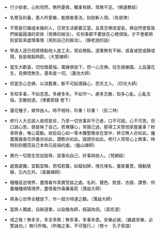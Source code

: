 * 行少欲者，心則坦然，無所憂畏，觸事有餘，常無不足。（佛遺教經）

* 名譽及利養，愚人所愛樂，能損害善法，如劍斬人頭。（有部律）

* 不管是已婚或未婚的人，日常生活都要正當，且真念佛改習氣，佛自然會幫我們做最圓滿的安排（用佛的辦法），任何事都不要放在心裡煩惱，才不會都用到習氣來處理事情（用到自己的辦法）。（靜老說的話）

* 學道人逐日但將檢點他人底工夫，常自檢點，道業無有不辦，或喜或怒或靜或鬧，皆是檢點時節。（大慧襌師）

* 當生大歡喜，切勿懷憂惱，萬緣俱放下，但一心念佛。往生極樂國，上品蓮花生，見佛悟無生，還來度一切。（蓮池大師）

* 但當志心念佛，以消舊業，斷不可起煩躁心，怨天尤人。（印光大師）

* 多知多事，不如息意。多慮多失，不如守一。慮多志散，知多心亂。心亂生惱，志散妨道。（律要節錄 卷下）

* 蓮花種子，榮悴由人。時不相待，珍重！珍重！（彭二林）

* 修行人大忌說人長短是非，乃至一切世事非干己者，口不可說，心不可思。但口說心思，便是昧了自己。若專鍊心，常搜己過，那得工夫管他家屋裏事？粉骨碎身，唯心莫動。收拾自心如一尊木雕聖像坐在堂中，終日無人亦如此。旛蓋簇擁香花供養亦如此。讚歎亦如此。毀謗亦如此。修行人常常心上無事，時時刻刻體究自己本命元辰端的處。（盤山禪師）

* 應代一切眾生受加毀辱，惡事向自己，好事與他人。（梵網經） 

* 處眾處獨，宜韜宜晦，若啞若聾，如癡如醉，埋光埋名，養智養慧，隨動隨靜，忘內忘外。（翠嚴禪師） 

* 種種惡逆境界，盡情看作真實受益之處。名利、聲色、飲食、衣服、讚譽、供養種種順情境界，盡情看作毒藥毒箭（蕅益大師）

* 將身心世界全體放下，作一超方特達之觀。（蕅益大師）

* 當屏人獨處，自辦道業，以設像為師，經論為侶。（袁宏道）

* 戒之哉！無多言，多言多敗；無多事，多事多患。安樂必誡，（雖處安樂，必警誡也。）無行所悔。（所悔之事，不可復行。）（卷十　孔子家語）

 


